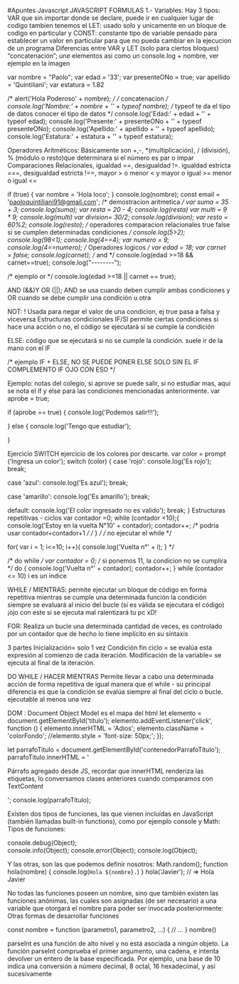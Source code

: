 #Apuntes Javascript
JAVASCRIPT FORMULAS
1.- Variables: Hay 3 tipos: VAR que sin importar donde se declare, puede ir en cualquier lugar de codigo 
tambien tenemos el LET: usado solo y unicamente en un bloque de codigo en particular
y CONST: constante tipo de variable pensado para establecer un valor en particular para que no pueda cambiar en la ejecucion de un programa
Diferencias entre VAR y LET (solo para ciertos bloques)
“concatenación”; une elementos asi como un console.log + nombre, ver ejemplo en la imagen

var nombre = "Paolo";
var edad = '33';
var presenteONo = true;
var apellido = 'Quintiliani';
var estatura = 1.82




/* alert('Hola Poderoso' +  nombre); */ /* concatenacion */
console.log('Nombre:' + nombre + '' + typeof nombre); /* typeof te da el tipo de datos conocer el tipo de datos */
console.log('Edad:' + edad + '' + typeof edad);
console.log('Presente:' + presenteONo + '' + typeof presenteONo);
console.log('Apellido:' + apellido + '' + typeof apellido);
console.log('Estatura:' + estatura + '' + typeof estatura);


Operadores Aritméticos:
Básicamente son +,-, *(multiplicación), / (división), % (módulo o resto)que determinara si el número es par o impar
Comparaciones Relacionales, igualdad ==, desigualdad !=. igualdad estricta ===, desigualdad estricta !==, mayor > o menor < y mayor o igual >= menor o igual <=

if (true) {
var nombre = 'Hola loco';
}
console.log(nombre);
const email = 'paoloquintiliani91@gmail.com';
/* demostracion aritmetica */
var suma = 35 + 3;
console.log(suma);
var resta = 20 - 4;
console.log(resta)
var multi = 9 * 9;
console.log(multi)
var division= 30/2;
console.log(division);
var resto = 60%2;
console.log(resto);
/* operadores comparacion relacionales true false si se cumplen determinadas condiciones */
console.log(5>2);
console.log(98<1);
console.log(4==4);
var numero = 9;
console.log(4==numero);
/* Operadores logicos */
var edad = 18;
var carnet = false;
console.log(carnet);
/* and */
console.log(edad >=18 && carnet==true);
console.log("--------");


/* ejemplo or */
console.log(edad >=18 || carnet == true);

AND (&&)Y OR (||); AND se usa cuando deben cumplir ambas condiciones y OR cuando se debe cumplir una condición u otra

NOT: ! Usada para negar el valor de una condicion, ej true pasa a falsa y viceversa
Estructuras condicionales 
IF/SI permite ciertas condiciones si hace una acción o no, el código se ejecutará si se cumple la condición

ELSE: código que se ejecutará si no se cumple la condición. suele ir de la mano con el IF

/* ejemplo IF + ELSE, NO SE PUEDE PONER ELSE SOLO SIN EL IF COMPLEMENTO IF OJO CON ESO */


Ejemplo: notas del colegio, si aprove se puede salir, si no estudiar mas, aqui se nota el if y else para las condiciones mencionadas anteriormente.
var aprobe = true;



if (aprobe == true) {
    console.log('Podemos salir!!!');

}
else {
    console.log('Tengo que estudiar');

}

Ejercicio SWITCH ejercicio de los colores por descarte. 
var color = prompt ('Ingresa un color');
switch (color) {
case 'rojo':
console.log('Es rojo');
break;

case 'azul':
console.log('Es azul');
break;

case 'amarillo':
console.log('Es amarillo');
break;

default:
    console.log('El color ingresado no es valido');
    break;
}
Estructuras repetitivas - ciclos
var contador =0;
while (contador <10);{
console.log('Estoy en la vuelta N°10' + contador);
contador++; /* podria usar contador+contador+1 */
/* } */
/* no ejecutar el while */


 for( var i = 1; i<=10; i++){
console.log('Vuelta n°' + i);
} */


/* do while */
var contador = 0; /* si ponemos 11, la condicion no se cumplira */
do {
    console.log('Vuelta n°' + contador);
    contador++;
}
while (contador <= 10)
i es un indice


WHILE / MIENTRAS: permite ejecutar un bloque de código en forma repetitiva mientras se cumple una determinada función
la condición siempre se evaluará al inicio del bucle (si es válida se ejecutara el código) ¡ojo con este si se ejecuta mal ralentizará tu pc xD! 

FOR: Realiza un bucle una determinada cantidad de veces, es controlado por un contador que de hecho lo tiene implícito en su sintaxis 

3 partes 
Inicialización= solo 1 vez
Condición fin ciclo  = se evalúa esta expresión al comienzo de cada iteración.
Modificación de la variable= se ejecuta al final de la iteración.


DO WHILE / HACER MIENTRAS
Permite llevar a cabo una determinada acción de forma repetitiva de igual manera que el while - su principal diferencia es que la condición se evalúa siempre al final del ciclo o bucle. ejecutable al menos una vez


DOM : Document Object Model es el mapa del html
let elemento = document.getElementById('titulo');
elemento.addEventListener('click', function () {
    elemento.innerHTML = 'Adios';
    elemento.className = 'colorFondo';
    //elemento.style = 'font-size: 50px;';
});


let parrafoTitulo = document.getElementById('contenedorParrafoTitulo');
parrafoTitulo.innerHTML = '<p> Párrafo agregado desde JS, recordar que innerHTML renderiza las etiquetas, lo conversamos clases anteriores cuando comparamos con TextContent</p>';
console.log(parrafoTitulo);



Existen dos tipos de funciones, las que vienen incluídas en JavaScript (también llamadas built-in functions), como por ejemplo console y Math: 
Tipos de funciones:
 
console.debug(Object);     
console.info(Object); 
console.error(Object); 
console.log(Object); 

Y las otras, son las que podemos definir nosotros: 
Math.random(); 
function hola(nombre)
{ console.log(`Hola ${nombre}.`) } hola('Javier'); // => Hola Javier

No todas las funciones poseen un nombre, sino que también existen las funciones anónimas, las cuales son asignadas (de ser necesario) a una variable que otorgará el nombre para poder ser invocada posteriormente: Otras formas de desarrollar funciones 

const nombre = function (parametro1, parametro2, ...) { 
// ... 
} 
nombre()
 

parseInt es una función de alto nivel y no está asociada a ningún objeto. La función parseInt comprueba el primer argumento, una cadena, e intenta devolver un entero de la base especificada. Por ejemplo, una base de 10 indica una conversión a número decimal, 8 octal, 16 hexadecimal, y así sucesivamente
